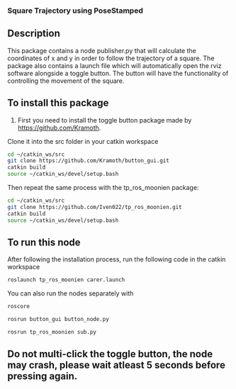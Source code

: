 
### Square Trajectory using PoseStamped

## Description

This package contains a node publisher.py that will calculate the coordinates of x and y in order to follow the trajectory of a square. The package also contains a launch file which will automatically open the rviz software alongside a toggle button. The button will have the functionality of controlling the movement of the square.


## To install this package 

1) First you need to install the toggle button package made by https://github.com/Kramoth.

Clone it into the src folder in your catkin workspace 

```sh
cd ~/catkin_ws/src
git clone https://github.com/Kramoth/button_gui.git
catkin build
source ~/catkin_ws/devel/setup.bash
```

Then repeat the same process with the tp_ros_moonien package:

```sh
cd ~/catkin_ws/src
git clone https://github.com/Iven022/tp_ros_moonien.git
catkin build
source ~/catkin_ws/devel/setup.bash
```

## To run this node
After following the installation process, run the following code in the catkin workspace

```sh
roslaunch tp_ros_moonien carer.launch
```

You can also run the nodes separately with

```sh
roscore
```

```sh
rosrun button_gui button_node.py
```

```sh
rosrun tp_ros_moonien sub.py
```
## Do not multi-click the toggle button, the node may crash, please wait atleast 5 seconds before pressing again.
